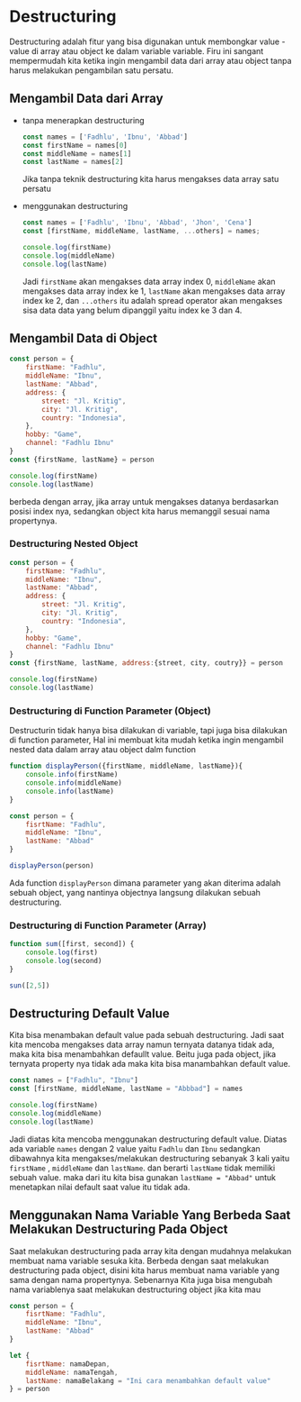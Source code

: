 # Destructuring

Destructuring adalah fitur yang bisa digunakan untuk membongkar value - value di array atau object ke dalam variable variable. Firu ini sangant mempermudah kita ketika ingin mengambil data dari array atau object tanpa harus melakukan pengambilan satu persatu.

## Mengambil Data dari Array


- tanpa menerapkan destructuring

    ```js
    const names = ['Fadhlu', 'Ibnu', 'Abbad']
    const firstName = names[0]
    const middleName = names[1]
    const lastName = names[2]
    ```

    Jika tanpa teknik destructuring kita harus mengakses data array satu persatu

- menggunakan destructuring

    ```js
    const names = ['Fadhlu', 'Ibnu', 'Abbad', 'Jhon', 'Cena']
    const [firstName, middleName, lastName, ...others] = names;

    console.log(firstName)
    console.log(middleName)
    console.log(lastName)
    ```

    Jadi `firstName` akan mengakses data array index 0, `middleName` akan mengakses data array index ke 1, `lastName` akan mengakses data array index ke 2, dan `...others` itu adalah spread operator akan mengakses sisa data data yang belum dipanggil yaitu index ke 3 dan 4.

## Mengambil Data di Object

```js
const person = {
    firstName: "Fadhlu",
    middleName: "Ibnu",
    lastName: "Abbad",
    address: {
        street: "Jl. Kritig",
        city: "Jl. Kritig",
        country: "Indonesia",
    },
    hobby: "Game",
    channel: "Fadhlu Ibnu"
}
const {firstName, lastName} = person

console.log(firstName)
console.log(lastName)
```

berbeda dengan array, jika array untuk mengakses datanya berdasarkan posisi index nya, sedangkan object kita harus memanggil sesuai nama propertynya.

### Destructuring Nested Object

```js
const person = {
    firstName: "Fadhlu",
    middleName: "Ibnu",
    lastName: "Abbad",
    address: {
        street: "Jl. Kritig",
        city: "Jl. Kritig",
        country: "Indonesia",
    },
    hobby: "Game",
    channel: "Fadhlu Ibnu"
}
const {firstName, lastName, address:{street, city, coutry}} = person

console.log(firstName)
console.log(lastName)
```

### Destructuring di Function Parameter (Object)

Destructurin tidak hanya bisa dilakukan di variable, tapi juga bisa dilakukan di function parameter, Hal ini membuat kita mudah ketika ingin mengambil nested data dalam array atau object dalm function 

```js
function displayPerson({firstName, middleName, lastName}){
    console.info(firstName)
    console.info(middleName)
    console.info(lastName)
}

const person = {
    fisrtName: "Fadhlu",
    middleName: "Ibnu",
    lastName: "Abbad"
}

displayPerson(person)
```

Ada function `displayPerson` dimana parameter yang akan diterima adalah sebuah object, yang nantinya objectnya langsung dilakukan sebuah destructuring.

### Destructuring di Function Parameter (Array)

```js
function sum([first, second]) {
    console.log(first)
    console.log(second)
}

sun([2,5])
```

## Destructuring Default Value

Kita bisa menambakan default value pada sebuah destructuring. Jadi saat kita mencoba mengakses data array namun ternyata datanya tidak ada, maka kita bisa menambahkan defaullt value. Beitu juga pada object, jika ternyata property nya tidak ada maka kita bisa manambahkan default value.

```js
const names = ["Fadhlu", "Ibnu"]
const [firstName, middleName, lastName = "Abbbad"] = names

console.log(firstName)
console.log(middleName)
console.log(lastName)
```

Jadi diatas kita mencoba menggunakan destructuring default value. Diatas ada variable `names` dengan 2 value yaitu `Fadhlu` dan `Ibnu` sedangkan dibawahnya kita mengakses/melakukan destructuring sebanyak 3 kali yaitu `firstName` , `middleName` dan `lastName`. dan berarti `lastName` tidak memiliki sebuah value. maka dari itu kita bisa gunakan `lastName = "Abbad"` untuk menetapkan nilai default saat value itu tidak ada.

## Menggunakan Nama Variable Yang Berbeda Saat Melakukan Destructuring Pada Object

Saat melakukan destructuring pada array kita dengan mudahnya melakukan membuat nama variable sesuka kita. Berbeda dengan saat melakukan destructuring pada object, disini kita harus membuat nama variable yang sama dengan nama propertynya. Sebenarnya Kita juga bisa mengubah nama variablenya saat melakukan destructuring object jika kita mau

```js
const person = {
    fisrtName: "Fadhlu",
    middleName: "Ibnu",
    lastName: "Abbad"
}

let {
    fisrtName: namaDepan,
    middleName: namaTengah,
    lastName: namaBelakang = "Ini cara menambahkan default value"
} = person
```